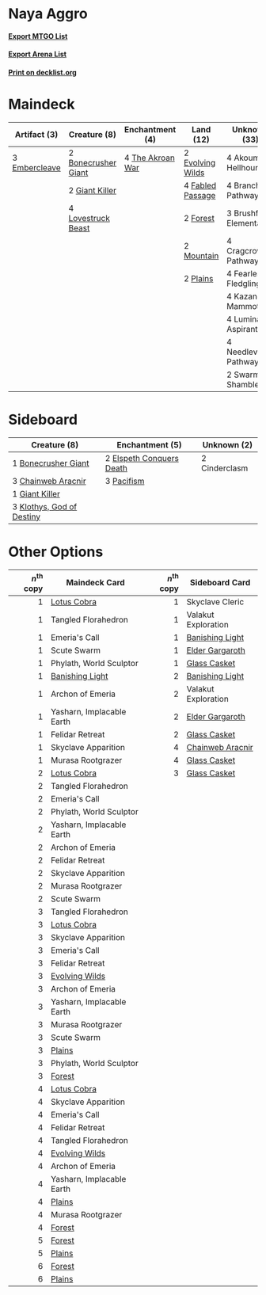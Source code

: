 # Naya Aggro

#### [Export MTGO List](../collection/Naya%20Aggro/Naya%20Aggro.txt)
#### [Export Arena List](../collection/Naya%20Aggro/Naya%20Aggro_arena.txt)
#### [Print on decklist.org](http://decklist.org/?deckmain=4%09Akoum%20Hellhound%0A2%09Bonecrusher%20Giant%0A4%09Branchloft%20Pathway%0A3%09Brushfire%20Elemental%0A4%09Cragcrown%20Pathway%0A3%09Embercleave%0A2%09Evolving%20Wilds%0A4%09Fabled%20Passage%0A4%09Fearless%20Fledgling%0A2%09Forest%0A2%09Giant%20Killer%0A4%09Kazandu%20Mammoth%0A4%09Lovestruck%20Beast%0A4%09Luminarch%20Aspirant%0A2%09Mountain%0A4%09Needleverge%20Pathway%0A2%09Plains%0A2%09Swarm%20Shambler%0A4%09The%20Akroan%20War&deckside=1%09Bonecrusher%20Giant%0A3%09Chainweb%20Aracnir%0A2%09Cinderclasm%0A2%09Elspeth%20Conquers%20Death%0A1%09Giant%20Killer%0A3%09Klothys,%20God%20of%20Destiny%0A3%09Pacifism)
# Maindeck

|                                      Artifact (3)                                      |                                         Creature (8)                                         |                                      Enchantment (4)                                      |                                         Land (12)                                         |    Unknown (33)     |
|----------------------------------------------------------------------------------------|----------------------------------------------------------------------------------------------|-------------------------------------------------------------------------------------------|-------------------------------------------------------------------------------------------|---------------------|
|3 [Embercleave](http://gatherer.wizards.com/Pages/Card/Details.aspx?multiverseid=473082)|2 [Bonecrusher Giant](http://gatherer.wizards.com/Pages/Card/Details.aspx?multiverseid=473077)|4 [The Akroan War](http://gatherer.wizards.com/Pages/Card/Details.aspx?multiverseid=476375)|2 [Evolving Wilds](http://gatherer.wizards.com/Pages/Card/Details.aspx?multiverseid=426944)|4 Akoum Hellhound    |
|                                                                                        |2 [Giant Killer](http://gatherer.wizards.com/Pages/Card/Details.aspx?multiverseid=472976)     |                                                                                           |4 [Fabled Passage](http://gatherer.wizards.com/Pages/Card/Details.aspx?multiverseid=473206)|4 Branchloft Pathway |
|                                                                                        |4 [Lovestruck Beast](http://gatherer.wizards.com/Pages/Card/Details.aspx?multiverseid=473127) |                                                                                           |2 [Forest](http://gatherer.wizards.com/Pages/Card/Details.aspx?multiverseid=439860)        |3 Brushfire Elemental|
|                                                                                        |                                                                                              |                                                                                           |2 [Mountain](http://gatherer.wizards.com/Pages/Card/Details.aspx?multiverseid=439859)      |4 Cragcrown Pathway  |
|                                                                                        |                                                                                              |                                                                                           |2 [Plains](http://gatherer.wizards.com/Pages/Card/Details.aspx?multiverseid=439856)        |4 Fearless Fledgling |
|                                                                                        |                                                                                              |                                                                                           |                                                                                           |4 Kazandu Mammoth    |
|                                                                                        |                                                                                              |                                                                                           |                                                                                           |4 Luminarch Aspirant |
|                                                                                        |                                                                                              |                                                                                           |                                                                                           |4 Needleverge Pathway|
|                                                                                        |                                                                                              |                                                                                           |                                                                                           |2 Swarm Shambler     |


# Sideboard

|                                            Creature (8)                                            |                                          Enchantment (5)                                          | Unknown (2) |
|----------------------------------------------------------------------------------------------------|---------------------------------------------------------------------------------------------------|-------------|
|1 [Bonecrusher Giant](http://gatherer.wizards.com/Pages/Card/Details.aspx?multiverseid=473077)      |2 [Elspeth Conquers Death](http://gatherer.wizards.com/Pages/Card/Details.aspx?multiverseid=476264)|2 Cinderclasm|
|3 [Chainweb Aracnir](http://gatherer.wizards.com/Pages/Card/Details.aspx?multiverseid=476418)       |3 [Pacifism](http://gatherer.wizards.com/Pages/Card/Details.aspx?multiverseid=129667)              |             |
|1 [Giant Killer](http://gatherer.wizards.com/Pages/Card/Details.aspx?multiverseid=472976)           |                                                                                                   |             |
|3 [Klothys, God of Destiny](http://gatherer.wizards.com/Pages/Card/Details.aspx?multiverseid=476471)|                                                                                                   |             |


# Other Options

|*n*<sup>th</sup> copy|                                      Maindeck Card                                       |*n*<sup>th</sup> copy|                                      Sideboard Card                                       |
|--------------------:|------------------------------------------------------------------------------------------|--------------------:|-------------------------------------------------------------------------------------------|
|                    1|[Lotus Cobra](http://gatherer.wizards.com/Pages/Card/Details.aspx?multiverseid=438740)    |                    1|Skyclave Cleric                                                                            |
|                    1|Tangled Florahedron                                                                       |                    1|Valakut Exploration                                                                        |
|                    1|Emeria's Call                                                                             |                    1|[Banishing Light](http://gatherer.wizards.com/Pages/Card/Details.aspx?multiverseid=405135) |
|                    1|Scute Swarm                                                                               |                    1|[Elder Gargaroth](http://gatherer.wizards.com/Pages/Card/Details.aspx?multiverseid=485502) |
|                    1|Phylath, World Sculptor                                                                   |                    1|[Glass Casket](http://gatherer.wizards.com/Pages/Card/Details.aspx?multiverseid=472977)    |
|                    1|[Banishing Light](http://gatherer.wizards.com/Pages/Card/Details.aspx?multiverseid=405135)|                    2|[Banishing Light](http://gatherer.wizards.com/Pages/Card/Details.aspx?multiverseid=405135) |
|                    1|Archon of Emeria                                                                          |                    2|Valakut Exploration                                                                        |
|                    1|Yasharn, Implacable Earth                                                                 |                    2|[Elder Gargaroth](http://gatherer.wizards.com/Pages/Card/Details.aspx?multiverseid=485502) |
|                    1|Felidar Retreat                                                                           |                    2|[Glass Casket](http://gatherer.wizards.com/Pages/Card/Details.aspx?multiverseid=472977)    |
|                    1|Skyclave Apparition                                                                       |                    4|[Chainweb Aracnir](http://gatherer.wizards.com/Pages/Card/Details.aspx?multiverseid=476418)|
|                    1|Murasa Rootgrazer                                                                         |                    4|[Glass Casket](http://gatherer.wizards.com/Pages/Card/Details.aspx?multiverseid=472977)    |
|                    2|[Lotus Cobra](http://gatherer.wizards.com/Pages/Card/Details.aspx?multiverseid=438740)    |                    3|[Glass Casket](http://gatherer.wizards.com/Pages/Card/Details.aspx?multiverseid=472977)    |
|                    2|Tangled Florahedron                                                                       |                     |                                                                                           |
|                    2|Emeria's Call                                                                             |                     |                                                                                           |
|                    2|Phylath, World Sculptor                                                                   |                     |                                                                                           |
|                    2|Yasharn, Implacable Earth                                                                 |                     |                                                                                           |
|                    2|Archon of Emeria                                                                          |                     |                                                                                           |
|                    2|Felidar Retreat                                                                           |                     |                                                                                           |
|                    2|Skyclave Apparition                                                                       |                     |                                                                                           |
|                    2|Murasa Rootgrazer                                                                         |                     |                                                                                           |
|                    2|Scute Swarm                                                                               |                     |                                                                                           |
|                    3|Tangled Florahedron                                                                       |                     |                                                                                           |
|                    3|[Lotus Cobra](http://gatherer.wizards.com/Pages/Card/Details.aspx?multiverseid=438740)    |                     |                                                                                           |
|                    3|Skyclave Apparition                                                                       |                     |                                                                                           |
|                    3|Emeria's Call                                                                             |                     |                                                                                           |
|                    3|Felidar Retreat                                                                           |                     |                                                                                           |
|                    3|[Evolving Wilds](http://gatherer.wizards.com/Pages/Card/Details.aspx?multiverseid=426944) |                     |                                                                                           |
|                    3|Archon of Emeria                                                                          |                     |                                                                                           |
|                    3|Yasharn, Implacable Earth                                                                 |                     |                                                                                           |
|                    3|Murasa Rootgrazer                                                                         |                     |                                                                                           |
|                    3|Scute Swarm                                                                               |                     |                                                                                           |
|                    3|[Plains](http://gatherer.wizards.com/Pages/Card/Details.aspx?multiverseid=439856)         |                     |                                                                                           |
|                    3|Phylath, World Sculptor                                                                   |                     |                                                                                           |
|                    3|[Forest](http://gatherer.wizards.com/Pages/Card/Details.aspx?multiverseid=439860)         |                     |                                                                                           |
|                    4|[Lotus Cobra](http://gatherer.wizards.com/Pages/Card/Details.aspx?multiverseid=438740)    |                     |                                                                                           |
|                    4|Skyclave Apparition                                                                       |                     |                                                                                           |
|                    4|Emeria's Call                                                                             |                     |                                                                                           |
|                    4|Felidar Retreat                                                                           |                     |                                                                                           |
|                    4|Tangled Florahedron                                                                       |                     |                                                                                           |
|                    4|[Evolving Wilds](http://gatherer.wizards.com/Pages/Card/Details.aspx?multiverseid=426944) |                     |                                                                                           |
|                    4|Archon of Emeria                                                                          |                     |                                                                                           |
|                    4|Yasharn, Implacable Earth                                                                 |                     |                                                                                           |
|                    4|[Plains](http://gatherer.wizards.com/Pages/Card/Details.aspx?multiverseid=439856)         |                     |                                                                                           |
|                    4|Murasa Rootgrazer                                                                         |                     |                                                                                           |
|                    4|[Forest](http://gatherer.wizards.com/Pages/Card/Details.aspx?multiverseid=439860)         |                     |                                                                                           |
|                    5|[Forest](http://gatherer.wizards.com/Pages/Card/Details.aspx?multiverseid=439860)         |                     |                                                                                           |
|                    5|[Plains](http://gatherer.wizards.com/Pages/Card/Details.aspx?multiverseid=439856)         |                     |                                                                                           |
|                    6|[Forest](http://gatherer.wizards.com/Pages/Card/Details.aspx?multiverseid=439860)         |                     |                                                                                           |
|                    6|[Plains](http://gatherer.wizards.com/Pages/Card/Details.aspx?multiverseid=439856)         |                     |                                                                                           |

